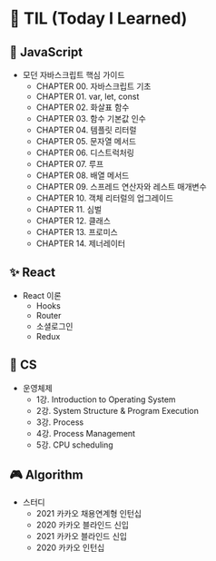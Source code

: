 # 📖 TIL (Today I Learned)
## 🎈 JavaScript

- 모던 자바스크립트 핵심 가이드
  - CHAPTER 00. 자바스크립트 기초
  - CHAPTER 01. var, let, const
  - CHAPTER 02. 화살표 함수
  - CHAPTER 03. 함수 기본값 인수
  - CHAPTER 04. 템플릿 리터럴
  - CHAPTER 05. 문자열 메서드
  - CHAPTER 06. 디스트럭처링
  - CHAPTER 07. 루프
  - CHAPTER 08. 배열 메서드
  - CHAPTER 09. 스프레드 연산자와 레스트 매개변수
  - CHAPTER 10. 객체 리터럴의 업그레이드
  - CHAPTER 11. 심벌
  - CHAPTER 12. 클래스
  - CHAPTER 13. 프로미스
  - CHAPTER 14. 제너레이터



## ✨ React

- React 이론
  - Hooks
  - Router
  - 소셜로그인
  - Redux



## 🎨 CS

- 운영체제
  - 1강. Introduction to Operating System
  - 2강. System Structure & Program Execution
  - 3강. Process
  - 4강. Process Management
  - 5강. CPU scheduling



## 🎮 Algorithm

- 스터디
  - 2021 카카오 채용연계형 인턴십
  - 2020 카카오 블라인드 신입
  - 2021 카카오 블라인드 신입
  - 2020 카카오 인턴십
